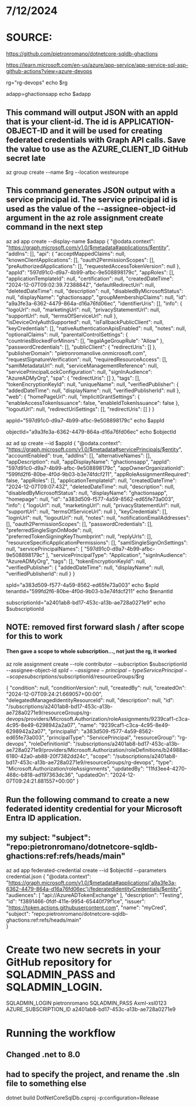 # 7/12/2024
# SOURCE: 
https://github.com/pietronromano/dotnetcore-sqldb-ghactions

https://learn.microsoft.com/en-us/azure/app-service/app-service-sql-asp-github-actions?view=azure-devops


rg="rg-devops"
echo $rg

adapp=ghactionsapp
echo $adapp

## This command will output JSON with an appId that is your client-id. The id is APPLICATION-OBJECT-ID and it will be used for creating federated credentials with Graph API calls. Save the value to use as the AZURE_CLIENT_ID GitHub secret late
az group create --name $rg --location westeurope

## This command generates JSON output with a service principal id. The service principal id is used as the value of the --assignee-object-id argument in the az role assignment create command in the next step
az ad app create --display-name $adapp
{
  "@odata.context": "https://graph.microsoft.com/v1.0/$metadata#applications/$entity",
  "addIns": [],
  "api": {
    "acceptMappedClaims": null,
    "knownClientApplications": [],
    "oauth2PermissionScopes": [],
    "preAuthorizedApplications": [],
    "requestedAccessTokenVersion": null
  },
  "appId": "597d91c0-d9a7-4b99-afbc-9e508898179c",
  "appRoles": [],
  "applicationTemplateId": null,
  "certification": null,
  "createdDateTime": "2024-12-07T09:02:39.7238884Z",
  "defaultRedirectUri": null,
  "deletedDateTime": null,
  "description": null,
  "disabledByMicrosoftStatus": null,
  "displayName": "ghactionsapp",
  "groupMembershipClaims": null,
  "id": "a9a3fe3a-6362-4479-864a-d16a76fd06ec",
  "identifierUris": [],
  "info": {
    "logoUrl": null,
    "marketingUrl": null,
    "privacyStatementUrl": null,
    "supportUrl": null,
    "termsOfServiceUrl": null
  },
  "isDeviceOnlyAuthSupported": null,
  "isFallbackPublicClient": null,
  "keyCredentials": [],
  "nativeAuthenticationApisEnabled": null,
  "notes": null,
  "optionalClaims": null,
  "parentalControlSettings": {
    "countriesBlockedForMinors": [],
    "legalAgeGroupRule": "Allow"
  },
  "passwordCredentials": [],
  "publicClient": {
    "redirectUris": []
  },
  "publisherDomain": "pietronromanolive.onmicrosoft.com",
  "requestSignatureVerification": null,
  "requiredResourceAccess": [],
  "samlMetadataUrl": null,
  "serviceManagementReference": null,
  "servicePrincipalLockConfiguration": null,
  "signInAudience": "AzureADMyOrg",
  "spa": {
    "redirectUris": []
  },
  "tags": [],
  "tokenEncryptionKeyId": null,
  "uniqueName": null,
  "verifiedPublisher": {
    "addedDateTime": null,
    "displayName": null,
    "verifiedPublisherId": null
  },
  "web": {
    "homePageUrl": null,
    "implicitGrantSettings": {
      "enableAccessTokenIssuance": false,
      "enableIdTokenIssuance": false
    },
    "logoutUrl": null,
    "redirectUriSettings": [],
    "redirectUris": []
  }
}


appId="597d91c0-d9a7-4b99-afbc-9e508898179c"
echo $appId

objectId="a9a3fe3a-6362-4479-864a-d16a76fd06ec"
echo $objectId

az ad sp create --id $appId
{
  "@odata.context": "https://graph.microsoft.com/v1.0/$metadata#servicePrincipals/$entity",
  "accountEnabled": true,
  "addIns": [],
  "alternativeNames": [],
  "appDescription": null,
  "appDisplayName": "ghactionsapp",
  "appId": "597d91c0-d9a7-4b99-afbc-9e508898179c",
  "appOwnerOrganizationId": "599fd2f6-80be-4f0d-9b03-b3e74fdcf211",
  "appRoleAssignmentRequired": false,
  "appRoles": [],
  "applicationTemplateId": null,
  "createdDateTime": "2024-12-07T09:07:43Z",
  "deletedDateTime": null,
  "description": null,
  "disabledByMicrosoftStatus": null,
  "displayName": "ghactionsapp",
  "homepage": null,
  "id": "a383d509-f577-4a59-8562-ed65fe73a003",
  "info": {
    "logoUrl": null,
    "marketingUrl": null,
    "privacyStatementUrl": null,
    "supportUrl": null,
    "termsOfServiceUrl": null
  },
  "keyCredentials": [],
  "loginUrl": null,
  "logoutUrl": null,
  "notes": null,
  "notificationEmailAddresses": [],
  "oauth2PermissionScopes": [],
  "passwordCredentials": [],
  "preferredSingleSignOnMode": null,
  "preferredTokenSigningKeyThumbprint": null,
  "replyUrls": [],
  "resourceSpecificApplicationPermissions": [],
  "samlSingleSignOnSettings": null,
  "servicePrincipalNames": [
    "597d91c0-d9a7-4b99-afbc-9e508898179c"
  ],
  "servicePrincipalType": "Application",
  "signInAudience": "AzureADMyOrg",
  "tags": [],
  "tokenEncryptionKeyId": null,
  "verifiedPublisher": {
    "addedDateTime": null,
    "displayName": null,
    "verifiedPublisherId": null
  }
}

spId="a383d509-f577-4a59-8562-ed65fe73a003"
echo $spId
tenantId="599fd2f6-80be-4f0d-9b03-b3e74fdcf211"
echo $tenantId

subscriptionId="a2401ab8-bd17-453c-a13b-ae728a0271e9"
echo $subscriptionId
 
## NOTE: removed first forward slash / after scope for this to work
#### Then gave a scope to whole subscription..., not just the rg, it worked
az role assignment create --role contributor --subscription $subscriptionId --assignee-object-id  $spId --assignee-principal-type ServicePrincipal --scope subscriptions/$subscriptionId/resourceGroups/$rg

{
  "condition": null,
  "conditionVersion": null,
  "createdBy": null,
  "createdOn": "2024-12-07T09:24:21.669057+00:00",
  "delegatedManagedIdentityResourceId": null,
  "description": null,
  "id": "/subscriptions/a2401ab8-bd17-453c-a13b-ae728a0271e9/resourceGroups/rg-devops/providers/Microsoft.Authorization/roleAssignments/9239caf1-c3ca-4c95-8e49-6298942a2a07",
  "name": "9239caf1-c3ca-4c95-8e49-6298942a2a07",
  "principalId": "a383d509-f577-4a59-8562-ed65fe73a003",
  "principalType": "ServicePrincipal",
  "resourceGroup": "rg-devops",
  "roleDefinitionId": "/subscriptions/a2401ab8-bd17-453c-a13b-ae728a0271e9/providers/Microsoft.Authorization/roleDefinitions/b24988ac-6180-42a0-ab88-20f7382dd24c",
  "scope": "/subscriptions/a2401ab8-bd17-453c-a13b-ae728a0271e9/resourceGroups/rg-devops",
  "type": "Microsoft.Authorization/roleAssignments",
  "updatedBy": "11fd3ee4-4270-468c-b818-ad197363dc36",
  "updatedOn": "2024-12-07T09:24:21.881557+00:00"
}

## Run the following command to create a new federated identity credential for your Microsoft Entra ID application.
## my subject:  "subject": "repo:pietronromano/dotnetcore-sqldb-ghactions:ref:refs/heads/main"
az ad app federated-credential create --id $objectId --parameters credential.json
{
  "@odata.context": "https://graph.microsoft.com/v1.0/$metadata#applications('a9a3fe3a-6362-4479-864a-d16a76fd06ec')/federatedIdentityCredentials/$entity",
  "audiences": [
    "api://AzureADTokenExchange"
  ],
  "description": "Testing",
  "id": "f3891466-0fdf-411e-9954-65440f79f1ce",
  "issuer": "https://token.actions.githubusercontent.com",
  "name": "myCred",
  "subject": "repo:pietronromano/dotnetcore-sqldb-ghactions:ref:refs/heads/main"      
}


# Create two new secrets in your GitHub repository for SQLADMIN_PASS and SQLADMIN_LOGIN.
SQLADMIN_LOGIN pietronromano
SQLADMIN_PASS Axml-xsl0123
AZURE_SUBSCRIPTION_ID a2401ab8-bd17-453c-a13b-ae728a0271e9


# Running the workflow
## Changed .net to 8.0
## had to specify the project, and rename the .sln file to something else
dotnet build DotNetCoreSqlDb.csproj -p:configuration=Release